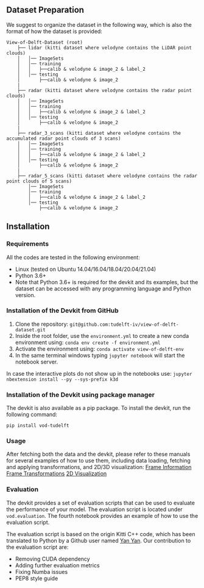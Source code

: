 ## Dataset Preparation
We suggest to organize the dataset in the following way, which is also the format of how the dataset is provided:

```
View-of-Delft-Dataset (root)
    ├── lidar (kitti dataset where velodyne contains the LiDAR point clouds)
    │   │── ImageSets
    │   │── training
    │   │   ├──calib & velodyne & image_2 & label_2
    │   │── testing
    │       ├──calib & velodyne & image_2
    | 
    ├── radar (kitti dataset where velodyne contains the radar point clouds)
    │   │── ImageSets
    │   │── training
    │   │   ├──calib & velodyne & image_2 & label_2
    │   │── testing
    │       ├──calib & velodyne & image_2
    | 
    ├── radar_3_scans (kitti dataset where velodyne contains the accumulated radar point clouds of 3 scans)
    │   │── ImageSets
    │   │── training
    │   │   ├──calib & velodyne & image_2 & label_2
    │   │── testing
    │       ├──calib & velodyne & image_2
    |
    ├── radar_5_scans (kitti dataset where velodyne contains the radar point clouds of 5 scans)
        │── ImageSets
        │── training
        │   ├──calib & velodyne & image_2 & label_2
        │── testing
            ├──calib & velodyne & image_2
```


## Installation

### Requirements
All the codes are tested in the following environment:
* Linux (tested on Ubuntu 14.04/16.04/18.04/20.04/21.04)
* Python 3.6+
* Note that Python 3.6+ is required for the devkit and its examples, but the dataset can be accessed with any programming language and Python version.

### Installation of the Devkit from GitHub

1. Clone the repository: `git@github.com:tudelft-iv/view-of-delft-dataset.git`
2. Inside the root folder, use the `environment.yml` to create a new conda environment using: `conda env create -f environment.yml`
3. Activate the environment using: `conda activate view-of-delft-env`
4. In the same terminal windows typing `jupyter notebook` will start the notebook server.

In case the interactive plots do not show up in the notebooks use: `jupyter nbextension install --py --sys-prefix k3d`

### Installation of the Devkit using package manager
The devkit is also available as a pip package. To install the devkit, run the following command:
```
pip install vod-tudelft
```

### Usage
After fetching both the data and the devkit, please refer to these manuals for several examples of how to use them, including data loading, fetching and applying transformations, and 2D/3D visualization:
[Frame Information](https://github.com/tudelft-iv/view-of-delft-dataset/blob/main/1_frame_information.ipynb)
[Frame Transformations](https://github.com/tudelft-iv/view-of-delft-dataset/blob/main/2_frame_transformations.ipynb)
[2D Visualization](https://github.com/tudelft-iv/view-of-delft-dataset/blob/main/3_2d_visualization.ipynb)

### Evaluation
The devkit provides a set of evaluation scripts that can be used to evaluate the performance of your model.
The evaluation script is located under `vod.evaluation`. The fourth notebook provides an example of how to use the evaluation script.

The evaluation script is based on the origin Kitti C++ code, which has been translated to Python by a Github user 
named [Yan Yan](https://github.com/traveller59/kitti-object-eval-python). Our contribution to the evaluation script are:
- Removing CUDA dependency
- Adding further evaluation metrics
- Fixing Numba issues
- PEP8 style guide


